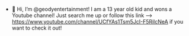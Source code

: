 - 👋 Hi, I’m @geodyentertainment! I am a 13 year old kid and wons a Youtube channel! Just search me up or follow this link --> https://www.youtube.com/channel/UCfYAs1Tsm5JcI-F5RilcNeA if you want to check it out!
